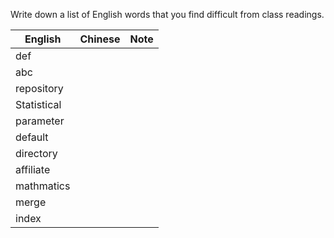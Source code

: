 
Write down a list of English words that you find difficult from class readings. 

English|Chinese|Note
---|---|---
def||
abc||
repository||
Statistical||
parameter||
default||
directory||
affiliate||
mathmatics||
merge||
index||

